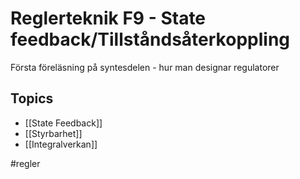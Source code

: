 # Reglerteknik F9 - State feedback/Tillståndsåterkoppling
Första föreläsning på syntesdelen - hur man designar regulatorer

## Topics
- [[State Feedback]] 
- [[Styrbarhet]]
- [[Integralverkan]]


#regler 

 
 




